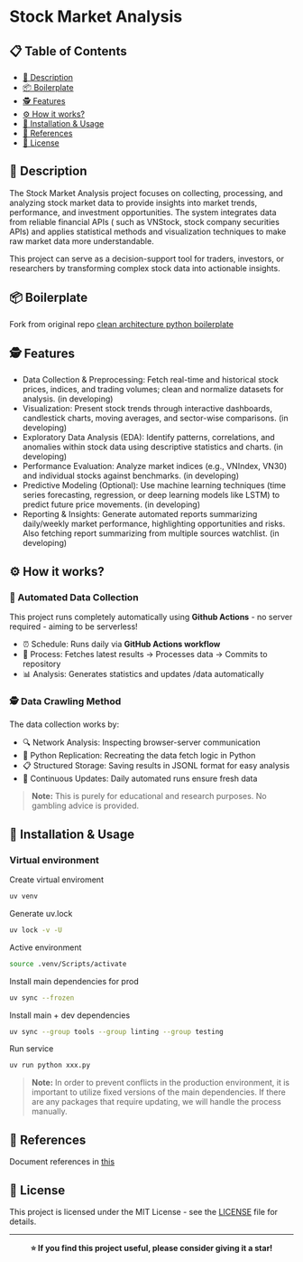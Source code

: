 # Stock Market Analysis

## 📋 Table of Contents

- [📖 Description](#-description)
- [📦 Boilerplate](#-boilerplate)
- [🕵️ Features](#-features)
- [⚙️ How it works?](#-how-it-works)
- [🚀 Installation & Usage](#-installation--usage)
- [📖 References](#-references)
- [📄 License](#-license)

## 📖 Description

The Stock Market Analysis project focuses on collecting, processing, and analyzing stock market data to provide insights
into market trends, performance, and investment opportunities. The system integrates data from reliable financial APIs (
such as VNStock, stock company securities APIs) and applies statistical methods and visualization techniques to make raw
market data more understandable.

This project can serve as a decision-support tool for traders, investors, or researchers by transforming complex stock
data into actionable insights.

<!--
- Data Collection & Preprocessing: Fetch real-time and historical stock prices, indices, and trading volumes; clean and
normalize datasets for analysis.
- Visualization: Present stock trends through interactive dashboards, candlestick charts, moving averages, and sector-wise
comparisons.
- Exploratory Data Analysis (EDA): Identify patterns, correlations, and anomalies within stock data using descriptive
statistics and charts.
- Performance Evaluation: Analyze market indices (e.g., VNIndex, VN30) and individual stocks against benchmarks.
- Predictive Modeling (Optional): Use machine learning techniques (time series forecasting, regression, or deep learning
models like LSTM) to predict future price movements.
- Reporting & Insights: Generate automated reports summarizing daily/weekly market performance, highlighting opportunities
and risks.
-->

## 📦 Boilerplate

Fork from original
repo [clean architecture python boilerplate](https://github.com/AnhTuPhi/clean-architecture-python-boilerplate)

## 🕵️ Features

- Data Collection & Preprocessing: Fetch real-time and historical stock prices, indices, and trading volumes; clean and
  normalize datasets for analysis. (in developing)
- Visualization: Present stock trends through interactive dashboards, candlestick charts, moving averages, and
  sector-wise comparisons. (in developing)
- Exploratory Data Analysis (EDA): Identify patterns, correlations, and anomalies within stock data using descriptive
  statistics and charts. (in developing)
- Performance Evaluation: Analyze market indices (e.g., VNIndex, VN30) and individual stocks against benchmarks. (in
  developing)
- Predictive Modeling (Optional): Use machine learning techniques (time series forecasting, regression, or deep learning
  models like LSTM) to predict future price movements. (in developing)
- Reporting & Insights: Generate automated reports summarizing daily/weekly market performance, highlighting
  opportunities and risks. Also fetching report summarizing from multiple sources watchlist. (in developing)

## ⚙️ How it works?

### 🤖 Automated Data Collection

This project runs completely automatically using **Github Actions** - no server required - aiming to be serverless!

- ⏰ Schedule: Runs daily via **GitHub Actions workflow**
- 🔄 Process: Fetches latest results → Processes data → Commits to repository
- 📊 Analysis: Generates statistics and updates /data automatically

### 🕵️ Data Crawling Method

The data collection works by:

- 🔍 Network Analysis: Inspecting browser-server communication
- 🐍 Python Replication: Recreating the data fetch logic in Python
- 📋 Structured Storage: Saving results in JSONL format for easy analysis
- 🔄 Continuous Updates: Daily automated runs ensure fresh data

> **Note:** This is purely for educational and research purposes. No gambling advice is provided.

## 🚀 Installation & Usage

### Virtual environment

Create virtual enviroment

```sh
uv venv
```

Generate uv.lock

```sh
uv lock -v -U
```

Active environment

```sh
source .venv/Scripts/activate
```

Install main dependencies for prod

```sh
uv sync --frozen
```

Install main + dev dependencies

```sh
uv sync --group tools --group linting --group testing

```

Run service

```sh
uv run python xxx.py
```

> **Note:** In order to prevent conflicts in the production environment, it is important to utilize fixed versions of
> the main dependencies. If there are any packages that require updating, we will handle the process manually.

## 📖 References

Document references in [this](https://github.com/AnhTuPhi/stock-market-analysis/blob/master/REFERENCES.md)

## 📄 License

This project is licensed under the MIT License - see
the [LICENSE](https://github.com/AnhTuPhi/stock-market-analysis/blob/master/LICENSE) file for details.

---

<div align="center">
  <strong>⭐ If you find this project useful, please consider giving it a star!</strong>
</div>
